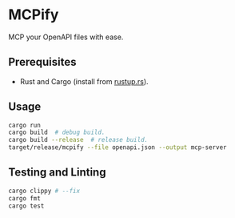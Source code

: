 # MCPify

MCP your OpenAPI files with ease.

## Prerequisites

- Rust and Cargo (install from [rustup.rs](https://rustup.rs/)).

## Usage

```bash
cargo run
cargo build  # debug build.
cargo build --release  # release build.
target/release/mcpify --file openapi.json --output mcp-server
```

## Testing and Linting

```bash
cargo clippy # --fix
cargo fmt
cargo test
```
